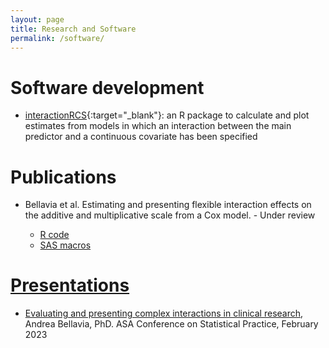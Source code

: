 ```yaml
---
layout: page
title: Research and Software
permalink: /software/
---
```


# Software development 

* [interactionRCS](https://cran.r-project.org/web/packages/interactionRCS/vignettes/vignette.html){:target="_blank"}: an R package to calculate and plot estimates from models in which an interaction between the main predictor and a continuous covariate has been specified

# Publications

* Bellavia  et al. Estimating and presenting flexible interaction effects on the additive and multiplicative scale from a Cox model. - Under review 

  + <a href="https://timibiostat.github.io/docs/R_code.R" target="_blank">R code
  + <a href="https://timibiostat.github.io/docs/SAS_macros.txt" target="_blank">SAS macros

# Presentations

* <a href="https://timibiostat.github.io/docs/Bellavia_CSP2023_final.pdf" target="_blank">Evaluating and presenting complex interactions in clinical research</a>, Andrea Bellavia, PhD. ASA Conference on Statistical Practice, February 2023
